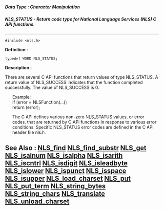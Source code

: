 ##### Data Type : Character Manipulation
##### NLS_STATUS - Return code type for National Language Services (NLS) C API functions.
---
```
#include <nls.h>
```

**Definition :**
```
typedef WORD NLS_STATUS;
```

**Description :**

There are several C API functions that return values of type NLS_STATUS. A return value of NLS_SUCCESS indicates that the function completed successfully. The value of NLS_SUCCESS is 0.<br>

<ul>Example:<br>
if (error = NLSFunction(...))<br>
     return (error);</ul>

<ul>The C API defines various non-zero NLS_STATUS values, or error codes, that are returned by C API functions in response to various error conditions. Specific NLS_STATUS error codes are defined in the C API header file nls.h.</ul>



**See Also :**
[NLS_find](/domino-c-api-docs/reference/Func/NLS_find)
[NLS_find_substr](/domino-c-api-docs/reference/Func/NLS_find_substr)
[NLS_get](/domino-c-api-docs/reference/Func/NLS_get)
[NLS_isalnum](/domino-c-api-docs/reference/Func/NLS_isalnum)
[NLS_isalpha](/domino-c-api-docs/reference/Func/NLS_isalpha)
[NLS_isarith](/domino-c-api-docs/reference/Func/NLS_isarith)
[NLS_iscntrl](/domino-c-api-docs/reference/Func/NLS_iscntrl)
[NLS_isdigit](/domino-c-api-docs/reference/Func/NLS_isdigit)
[NLS_isleadbyte](/domino-c-api-docs/reference/Func/NLS_isleadbyte)
[NLS_islower](/domino-c-api-docs/reference/Func/NLS_islower)
[NLS_ispunct](/domino-c-api-docs/reference/Func/NLS_ispunct)
[NLS_isspace](/domino-c-api-docs/reference/Func/NLS_isspace)
[NLS_isupper](/domino-c-api-docs/reference/Func/NLS_isupper)
[NLS_load_charset](/domino-c-api-docs/reference/Func/NLS_load_charset)
[NLS_put](/domino-c-api-docs/reference/Func/NLS_put)
[NLS_put_term](/domino-c-api-docs/reference/Func/NLS_put_term)
[NLS_string_bytes](/domino-c-api-docs/reference/Func/NLS_string_bytes)
[NLS_string_chars](/domino-c-api-docs/reference/Func/NLS_string_chars)
[NLS_translate](/domino-c-api-docs/reference/Func/NLS_translate)
[NLS_unload_charset](/domino-c-api-docs/reference/Func/NLS_unload_charset)
---
